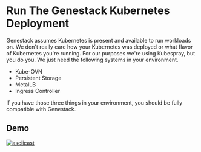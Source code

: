 # Run The Genestack Kubernetes Deployment

Genestack assumes Kubernetes is present and available to run workloads on. We don't really care how your Kubernetes was deployed or what flavor of Kubernetes you're running.
For our purposes we're using Kubespray, but you do you. We just need the following systems in your environment.

* Kube-OVN
* Persistent Storage
* MetalLB
* Ingress Controller

If you have those three things in your environment, you should be fully compatible with Genestack.

## Demo

[![asciicast](https://asciinema.org/a/629780.svg)](https://asciinema.org/a/629780)

